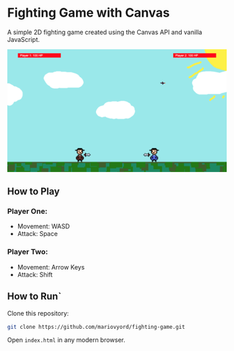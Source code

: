 # Fighting Game with Canvas

A simple 2D fighting game created using the Canvas API and vanilla JavaScript.

![screenshot](./screenshot.png)

## How to Play

### Player One:

- Movement: WASD
- Attack: Space

### Player Two:

- Movement: Arrow Keys
- Attack: Shift

## How to Run`

Clone this repository:

```bash
git clone https://github.com/mariovyord/fighting-game.git
```

Open `index.html` in any modern browser.
